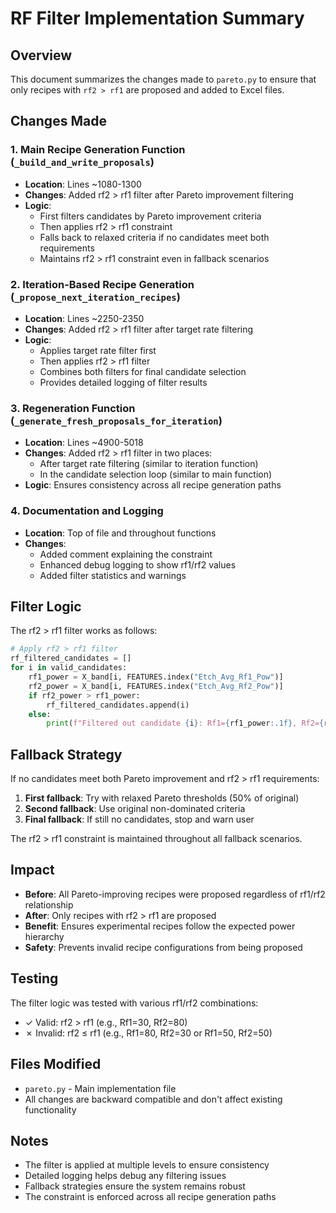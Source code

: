 # RF Filter Implementation Summary

## Overview
This document summarizes the changes made to `pareto.py` to ensure that only recipes with `rf2 > rf1` are proposed and added to Excel files.

## Changes Made

### 1. Main Recipe Generation Function (`_build_and_write_proposals`)
- **Location**: Lines ~1080-1300
- **Changes**: Added rf2 > rf1 filter after Pareto improvement filtering
- **Logic**: 
  - First filters candidates by Pareto improvement criteria
  - Then applies rf2 > rf1 constraint
  - Falls back to relaxed criteria if no candidates meet both requirements
  - Maintains rf2 > rf1 constraint even in fallback scenarios

### 2. Iteration-Based Recipe Generation (`_propose_next_iteration_recipes`)
- **Location**: Lines ~2250-2350
- **Changes**: Added rf2 > rf1 filter after target rate filtering
- **Logic**:
  - Applies target rate filter first
  - Then applies rf2 > rf1 filter
  - Combines both filters for final candidate selection
  - Provides detailed logging of filter results

### 3. Regeneration Function (`_generate_fresh_proposals_for_iteration`)
- **Location**: Lines ~4900-5018
- **Changes**: Added rf2 > rf1 filter in two places:
  - After target rate filtering (similar to iteration function)
  - In the candidate selection loop (similar to main function)
- **Logic**: Ensures consistency across all recipe generation paths

### 4. Documentation and Logging
- **Location**: Top of file and throughout functions
- **Changes**: 
  - Added comment explaining the constraint
  - Enhanced debug logging to show rf1/rf2 values
  - Added filter statistics and warnings

## Filter Logic

The rf2 > rf1 filter works as follows:

```python
# Apply rf2 > rf1 filter
rf_filtered_candidates = []
for i in valid_candidates:
    rf1_power = X_band[i, FEATURES.index("Etch_Avg_Rf1_Pow")]
    rf2_power = X_band[i, FEATURES.index("Etch_Avg_Rf2_Pow")]
    if rf2_power > rf1_power:
        rf_filtered_candidates.append(i)
    else:
        print(f"Filtered out candidate {i}: Rf1={rf1_power:.1f}, Rf2={rf2_power:.1f} (rf2 must be > rf1)")
```

## Fallback Strategy

If no candidates meet both Pareto improvement and rf2 > rf1 requirements:

1. **First fallback**: Try with relaxed Pareto thresholds (50% of original)
2. **Second fallback**: Use original non-dominated criteria
3. **Final fallback**: If still no candidates, stop and warn user

The rf2 > rf1 constraint is maintained throughout all fallback scenarios.

## Impact

- **Before**: All Pareto-improving recipes were proposed regardless of rf1/rf2 relationship
- **After**: Only recipes with rf2 > rf1 are proposed
- **Benefit**: Ensures experimental recipes follow the expected power hierarchy
- **Safety**: Prevents invalid recipe configurations from being proposed

## Testing

The filter logic was tested with various rf1/rf2 combinations:
- ✓ Valid: rf2 > rf1 (e.g., Rf1=30, Rf2=80)
- ✗ Invalid: rf2 ≤ rf1 (e.g., Rf1=80, Rf2=30 or Rf1=50, Rf2=50)

## Files Modified

- `pareto.py` - Main implementation file
- All changes are backward compatible and don't affect existing functionality

## Notes

- The filter is applied at multiple levels to ensure consistency
- Detailed logging helps debug any filtering issues
- Fallback strategies ensure the system remains robust
- The constraint is enforced across all recipe generation paths
